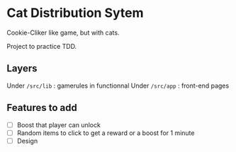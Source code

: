# Cat Distribution Sytem

Cookie-Cliker like game, but with cats.

Project to practice TDD.

## Layers
Under `/src/lib` : gamerules in functionnal
Under `/src/app` : front-end pages

## Features to add

- [ ] Boost that player can unlock
- [ ] Random items to click to get a reward or a boost for 1 minute
- [ ] Design
